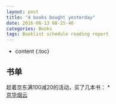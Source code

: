 ```yaml
---
layout: post
title: "4 books bought yesterday"
date: 2016-06-13 08-25-40
categories: Books
tags: Booklist schedule reading report
---
```


* content
{:toc}

## 书单
趁着京东满100减20的活动，买了几本书：
*		
[京华烟云](https://book.douban.com/subject/1391191/)
